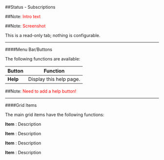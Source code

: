##Status - Subscriptions

##Note: <font color=red>Intro text</font>

##Note: <font color=red>Screenshot</font>

This is a read-only tab; nothing is configurable.

---

####Menu Bar/Buttons

The following functions are available:

Button     | Function
-----------|---------
**Help**   | Display this help page.

##Note: <font color=red>Need to add a help button!</font>

---

####Grid Items

The main grid items have the following functions:

**Item**
: Description

**Item**
: Description

**Item**
: Description

**Item**
: Description
